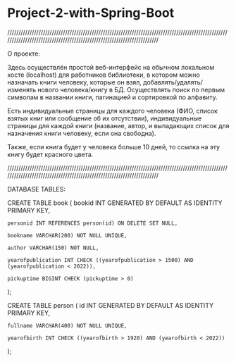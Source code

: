 # Project-2-with-Spring-Boot



///////////////////////////////////////////////////////////////////////////////////////////////////////////////////////////////////////////////////////////////////////

О проекте:

Здесь осуществлён простой веб-интерфейс на обычном локальном хосте (localhost) для работников библиотеки, в котором можно назначать книги человеку, которые он взял, добавлять/удалять/изменять нового человека/книгу в БД. Осуществлять поиск по первым символам в названии книги, пагинацией и сортировкой по алфавиту. 

Есть индивидуальные страницы для каждого человека (ФИО, список взятых книг или сообщение об их отсутствии), индивидуальные страницы для каждой книги (название, автор, и выпадающих список для назначения книги человеку, если она свободна).

Также, если книга будет у человека больше 10 дней, то ссылка на эту книгу будет красного цвета. 

///////////////////////////////////////////////////////////////////////////////////////////////////////////////////////////////////////////////////////////////////////





DATABASE TABLES:


 

CREATE TABLE book
(
    bookid INT GENERATED BY DEFAULT AS IDENTITY PRIMARY KEY,

    personid INT REFERENCES person(id) ON DELETE SET NULL,

    bookname VARCHAR(200) NOT NULL UNIQUE,

    author VARCHAR(150) NOT NULL,

    yearofpublication INT CHECK ((yearofpublication > 1500) AND (yearofpublication < 2022)),

    pickuptime BIGINT CHECK (pickuptime > 0)
);




CREATE TABLE person
(
    id INT GENERATED BY DEFAULT AS IDENTITY PRIMARY KEY,

    fullname VARCHAR(400) NOT NULL UNIQUE,

    yearofbirth INT CHECK ((yearofbirth > 1920) AND (yearofbirth < 2022))
);
